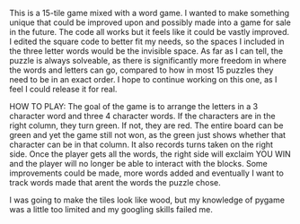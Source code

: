 
This is a 15-tile game mixed with a word game. I wanted to make something unique that could be improved upon and possibly made into a game for sale in the future.
The code all works but it feels like it could be vastly improved. I edited the square code to better fit my needs, so the spaces I included in the three letter words would be the invisible space. As far as I can tell, the puzzle is always solveable, as there is significantly more freedom in where the words and letters can go, compared to how in most 15 puzzles they need to be in an exact order. I hope to continue working on this one, as I feel I could release it for real.

HOW TO PLAY:
The goal of the game is to arrange the letters in a 3 character word and three 4 character words. If the characters are in the right column, they turn green. If not, they are red. The entire board can be green and yet the game still not won, as the green just shows whether that character can be in that column. It also records turns taken on the right side. Once the player gets all the words, the right side will exclaim YOU WIN and the player will no longer be able to interact with the blocks. Some improvements could be made, more words added and eventually I want to track words made that arent the words the puzzle chose. 

I was going to make the tiles look like wood, but my knowledge of pygame was a little too limited and my googling skills failed me.
